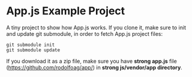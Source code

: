 App.js Example Project
======================

A tiny project to show how App.js works.
If you clone it, make sure to init and update git submodule, in order to fetch App.js project files:

```
git submodule init
git submodule update
```

If you download it as a zip file, make sure you have **strong app.js** file (https://github.com/rodolfoag/app/) in **strong js/vendor/app directory**.

